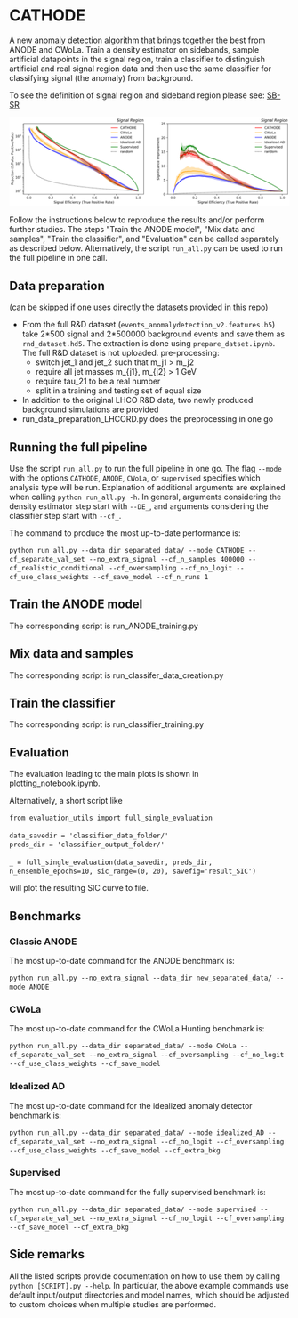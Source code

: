 # CATHODE

A new anomaly detection algorithm that brings together the best from ANODE and CWoLa. Train a density estimator on sidebands, sample artificial datapoints in the signal region, train a classifier to distinguish artificial and real signal region data and then use the same classifier for classifying signal (the anomaly) from background.

To see the definition of signal region and sideband region please see: [SB-SR](SB-SR.pdf)

![performance comparison](performance_comparison.png)

Follow the instructions below to reproduce the results and/or perform further studies. The steps "Train the ANODE model", "Mix data and samples", "Train the classifier", and "Evaluation" can be called separately as described below. Alternatively, the script `run_all.py` can be used to run the full pipeline in one call. 

## Data preparation

(can be skipped if one uses directly the datasets provided in this repo)

 * From the full R&D dataset (`events_anomalydetection_v2.features.h5`) take 2\*500 signal and
    2\*500000 background events and save them as `rnd_dataset.hd5`. The extraction is done using
    `prepare_datset.ipynb`. The full R&D dataset is not uploaded.
   pre-processing:
   * switch jet_1 and jet_2 such that m_j1 > m_j2
   * require all jet masses m_{j1}, m_{j2} > 1 GeV
   * require tau_21 to be a real number
   * split in a training and testing set of equal size
 * In addition to the original LHCO R&D data, two newly produced background simulations are provided
 * run_data_preparation_LHCORD.py does the preprocessing in one go

## Running the full pipeline

Use the script `run_all.py` to run the full pipeline in one go. The flag `--mode` with the options `CATHODE`, `ANODE`, `CWoLa`, or `supervised` specifies which analysis type will be run. Explanation of additional arguments are explained when calling `python run_all.py -h`. In general, arguments considering the density estimator step start with `--DE_`, and arguments considering the classifier step start with `--cf_`.

The command to produce the most up-to-date performance is:
```
python run_all.py --data_dir separated_data/ --mode CATHODE --cf_separate_val_set --no_extra_signal --cf_n_samples 400000 --cf_realistic_conditional --cf_oversampling --cf_no_logit --cf_use_class_weights --cf_save_model --cf_n_runs 1
```

## Train the ANODE model

The corresponding script is run_ANODE_training.py

## Mix data and samples

The corresponding script is run_classifer_data_creation.py

## Train the classifier

The corresponding script is run_classifier_training.py

## Evaluation

The evaluation leading to the main plots is shown in plotting_notebook.ipynb.

Alternatively, a short script like
```
from evaluation_utils import full_single_evaluation

data_savedir = 'classifier_data_folder/'
preds_dir = 'classifier_output_folder/'

_ = full_single_evaluation(data_savedir, preds_dir, n_ensemble_epochs=10, sic_range=(0, 20), savefig='result_SIC')
```

will plot the resulting SIC curve to file.


## Benchmarks

### Classic ANODE

The most up-to-date command for the ANODE benchmark is:
```
python run_all.py --no_extra_signal --data_dir new_separated_data/ --mode ANODE
```

### CWoLa

The most up-to-date command for the CWoLa Hunting benchmark is:
```
python run_all.py --data_dir separated_data/ --mode CWoLa --cf_separate_val_set --no_extra_signal --cf_oversampling --cf_no_logit --cf_use_class_weights --cf_save_model
```

### Idealized AD

The most up-to-date command for the idealized anomaly detector benchmark is:
```
python run_all.py --data_dir separated_data/ --mode idealized_AD --cf_separate_val_set --no_extra_signal --cf_no_logit --cf_oversampling --cf_use_class_weights --cf_save_model --cf_extra_bkg
```

### Supervised

The most up-to-date command for the fully supervised benchmark is:
```
python run_all.py --data_dir separated_data/ --mode supervised --cf_separate_val_set --no_extra_signal --cf_no_logit --cf_oversampling --cf_save_model --cf_extra_bkg
```

## Side remarks

All the listed scripts provide documentation on how to use them by calling `python [SCRIPT].py --help`. In particular, the above example commands use default input/output directories and model names, which should be adjusted to custom choices when multiple studies are performed.

